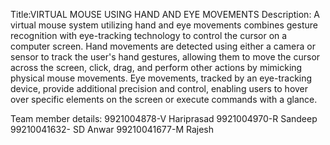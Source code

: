 Title:VIRTUAL MOUSE USING HAND AND EYE MOVEMENTS 
Description:
A virtual mouse system utilizing hand and eye movements combines gesture recognition with eye-tracking technology to control the cursor on a computer screen.
Hand movements are detected using either a camera or sensor to track the user's hand gestures, allowing them to move the cursor across the screen, click, drag, and perform other actions by mimicking physical mouse movements.
Eye movements, tracked by an eye-tracking device, provide additional precision and control, enabling users to hover over specific elements on the screen or execute commands with a glance.

Team member details:
9921004878-V Hariprasad
9921004970-R Sandeep
99210041632- SD Anwar
99210041677-M Rajesh




